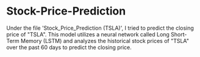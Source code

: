 # Stock-Price-Prediction
Under the file 'Stock_Price_Prediction (TSLA)', I tried to predict the closing price of "TSLA".
This model utilizes a neural network called Long Short-Term Memory (LSTM) and analyzes the historical stock prices of "TSLA" over the past 60 days to predict the closing price.
